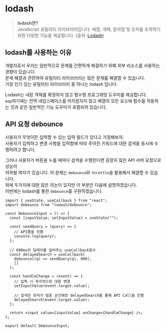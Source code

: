 # lodash

> **lodash란?**  
>  JavaScript 유틸리티 라이브러리입니다. 배열, 개체, 문자열 및 숫자를 조작하기 위한 다양한 기능을 제공합니다. (출처: [Lodash](https://lodash.com/))


## lodash를 사용하는 이유
개발자로서 우리는 일반적으로 문제를 간편하게 해결하기 위해 외부 리소스를 사용하는 경향이 있습니다.  
문제 해결과 관련하여 유틸리티 라이브러리는 많은 문제를 해결할 수 있습니다.  
가장 인기 있는 유틸리티 라이브러리 중 하나는 lodash 입니다.


Lodash는 내장 객체를 확장하지 않고 함수형 프로그래밍 도우미를 제공합니다.  
`map`여기에는 전역 네임스페이스를 어지럽히지 않고 배열의 모든 요소에 함수를 적용하는 것과 같은 일반적인 기능 도우미가 포함되어 있습니다.


## API 요청 debounce
사용자가 무엇이든 입력할 수 있는 입력 필드가 있다고 가정해보자.  
사용자가 입력하고 변경 사항을 입력함에 따라 주어진 키워드에 대한 검색을 동시에 수행하려고 합니다.

그러나 사용자가 버튼을 누를 때마다 검색을 수행한다면 굉장히 많은 API 서버 요청으로 성능이  
저하될 여지가 있습니다.
아 문제는 `debounce`와 `throttle`을 활용해서 해결할 수 있습니다.  
위에 두가지에 대한 많은 의논이 있지만 이 부분은 다음에 설명하겠습니다.  
이번에는 lodash를 통한 `debounce`를 구현하겠습니다.

```DebounceInput.tsx
import { useState, useCallback } from "react";
import debounce from "lodash/debounce";

const DebounceInput = () => {
  const [inputValue, setInputValue] = useState("");

  const sendQuery = (query) => {
    // API콜을 진행
    console.log(query);
  };

  // 600ms의 딜레이를 걸어주는 useCallback함수
  const delayedSearch = useCallback(
    debounce((q) => sendQuery(q), 600),
    []
  );

  const handleChange = (event) => {
    // 입력 시 즉각적으로 내용 변경
    setInputValue(event.target.value);
    
    // 검색은 유저가 멈춘 순간에만 delayedSearch를 통해 API Call을 진행 
    delayedSearch(event.target.value);
  };

  return <input value={inputValue} onChange={handleChange} />;
};

export default DebounceInput;

```